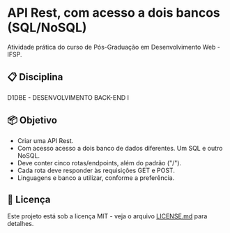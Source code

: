 # API Rest, com acesso a dois bancos (SQL/NoSQL)

Atividade prática do curso de Pós-Graduação em Desenvolvimento Web - IFSP.

<!-- ----------------------------------------------------------- -->
## 📋 Disciplina

D1DBE - DESENVOLVIMENTO BACK-END I

<!-- ----------------------------------------------------------- -->
## 📦 Objetivo

- Criar uma API Rest.
- Com acesso acesso a dois banco de dados diferentes. Um SQL e outro NoSQL.
- Deve conter cinco rotas/endpoints, além do padrão ("/").
- Cada rota deve responder às requisições GET e POST.
- Linguagens e banco a utilizar, conforme a preferência.

<!-- ----------------------------------------------------------- -->
## 📄 Licença

Este projeto está sob a licença MIT - veja o arquivo [LICENSE.md](https://github.com/LuizFAraujo/pos_dev_web--backend--api_rest_two_dbs/blob/main/LICENSE) para detalhes.
